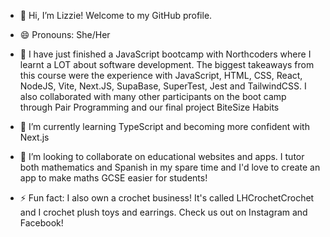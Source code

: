 - 👋 Hi, I’m Lizzie! Welcome to my GitHub profile.
- 😄 Pronouns: She/Her
- :100: I have just finished a JavaScript bootcamp with Northcoders where I learnt a LOT about software development. The biggest takeaways from this course were the experience with JavaScript, HTML, CSS, React, NodeJS, Vite, Next.JS, SupaBase, SuperTest, Jest and TailwindCSS. I also collaborated with many other participants on the boot camp through Pair Programming and our final project BiteSize Habits
- 🌱 I’m currently learning TypeScript and becoming more confident with Next.js
- 💞️ I’m looking to collaborate on educational websites and apps. I tutor both mathematics and Spanish in my spare time and I'd love to create an app to make maths GCSE easier for students!

- ⚡ Fun fact: I also own a crochet business! It's called LHCrochetCrochet and I crochet plush toys and earrings. Check us out on Instagram and Facebook!


